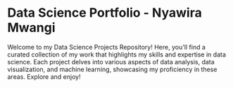 # Data Science Portfolio - Nyawira Mwangi
Welcome to my Data Science Projects Repository! Here, you'll find a curated collection of my work that highlights my skills and expertise in data science. Each project delves into various aspects of data analysis, data visualization, and machine learning, showcasing my proficiency in these areas. Explore and enjoy!
